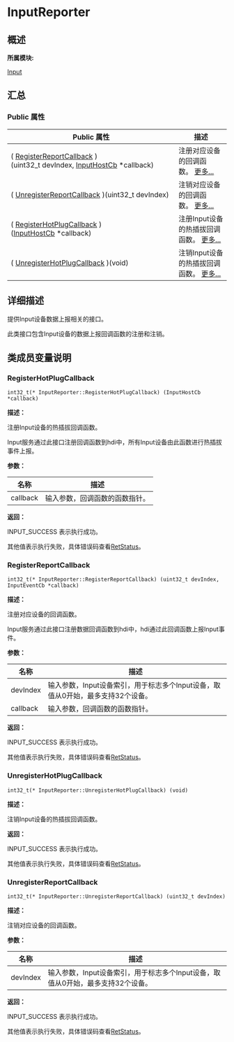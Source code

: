 # InputReporter


## **概述**

**所属模块:**

[Input](_input.md)


## **汇总**


### Public 属性

  | Public&nbsp;属性 | 描述 | 
| -------- | -------- |
| (&nbsp;[RegisterReportCallback](#registerreportcallback)&nbsp;)(uint32_t&nbsp;devIndex,&nbsp;[InputHostCb](_input_report_event_cb.md)&nbsp;\*callback) | 注册对应设备的回调函数。&nbsp;[更多...](#registerreportcallback) | 
| (&nbsp;[UnregisterReportCallback](#unregisterreportcallback)&nbsp;)(uint32_t&nbsp;devIndex) | 注销对应设备的回调函数。&nbsp;[更多...](#unregisterreportcallback) | 
| (&nbsp;[RegisterHotPlugCallback](#registerhotplugcallback)&nbsp;)([InputHostCb](_input_report_event_cb.md)&nbsp;\*callback) | 注册Input设备的热插拔回调函数。&nbsp;[更多...](#registerhotplugcallback) | 
| (&nbsp;[UnregisterHotPlugCallback](#unregisterhotplugcallback)&nbsp;)(void) | 注销Input设备的热插拔回调函数。&nbsp;[更多...](#unregisterhotplugcallback) | 


## **详细描述**

提供Input设备数据上报相关的接口。

此类接口包含Input设备的数据上报回调函数的注册和注销。


## **类成员变量说明**


### RegisterHotPlugCallback

  
```
int32_t(* InputReporter::RegisterHotPlugCallback) (InputHostCb *callback)
```

**描述：**

注册Input设备的热插拔回调函数。

Input服务通过此接口注册回调函数到hdi中，所有Input设备由此函数进行热插拔事件上报。

**参数：**

  | 名称 | 描述 | 
| -------- | -------- |
| callback | 输入参数，回调函数的函数指针。 | 

**返回：**

INPUT_SUCCESS 表示执行成功。

其他值表示执行失败，具体错误码查看[RetStatus](_input.md#retstatus)。


### RegisterReportCallback

  
```
int32_t(* InputReporter::RegisterReportCallback) (uint32_t devIndex, InputEventCb *callback)
```

**描述：**

注册对应设备的回调函数。

Input服务通过此接口注册数据回调函数到hdi中，hdi通过此回调函数上报Input事件。

**参数：**

  | 名称 | 描述 | 
| -------- | -------- |
| devIndex | 输入参数，Input设备索引，用于标志多个Input设备，取值从0开始，最多支持32个设备。 | 
| callback | 输入参数，回调函数的函数指针。 | 

**返回：**

INPUT_SUCCESS 表示执行成功。

其他值表示执行失败，具体错误码查看[RetStatus](_input.md#retstatus)。


### UnregisterHotPlugCallback

  
```
int32_t(* InputReporter::UnregisterHotPlugCallback) (void)
```

**描述：**

注销Input设备的热插拔回调函数。

**返回：**

INPUT_SUCCESS 表示执行成功。

其他值表示执行失败，具体错误码查看[RetStatus](_input.md#retstatus)。


### UnregisterReportCallback

  
```
int32_t(* InputReporter::UnregisterReportCallback) (uint32_t devIndex)
```

**描述：**

注销对应设备的回调函数。

**参数：**

  | 名称 | 描述 | 
| -------- | -------- |
| devIndex | 输入参数，Input设备索引，用于标志多个Input设备，取值从0开始，最多支持32个设备。| 

**返回：**

INPUT_SUCCESS 表示执行成功。

其他值表示执行失败，具体错误码查看[RetStatus](_input.md#retstatus)。
